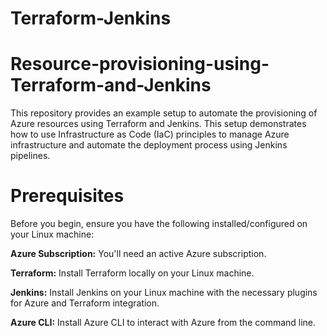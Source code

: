 # Terraform-Jenkins
# Resource-provisioning-using-Terraform-and-Jenkins
This repository provides an example setup to automate the provisioning of Azure resources using Terraform and Jenkins. This setup demonstrates how to use Infrastructure as Code (IaC) principles to manage Azure infrastructure and automate the deployment process using Jenkins pipelines.

# Prerequisites
Before you begin, ensure you have the following installed/configured on your Linux machine:

**Azure Subscription:** You'll need an active Azure subscription.

**Terraform:** Install Terraform locally on your Linux machine.

**Jenkins:** Install Jenkins on your Linux machine with the necessary plugins for Azure and Terraform integration.

**Azure CLI:** Install Azure CLI to interact with Azure from the command line.
